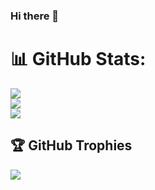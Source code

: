 ### Hi there 👋

# 📊 GitHub Stats:
![](https://github-readme-stats.vercel.app/api?username=sposmen&theme=dark&hide_border=false&include_all_commits=true&count_private=true)<br/>
![](https://github-readme-streak-stats.herokuapp.com/?user=sposmen&theme=dark&hide_border=false)<br/>
![](https://github-readme-stats.vercel.app/api/top-langs/?username=sposmen&theme=dark&hide_border=false&include_all_commits=true&count_private=true&layout=compact)

## 🏆 GitHub Trophies
![](https://github-profile-trophy.vercel.app/?username=weebzone&theme=radical&no-frame=false&no-bg=true&margin-w=4)


<!--
**sposmen/sposmen** is a ✨ _special_ ✨ repository because its `README.md` (this file) appears on your GitHub profile.

Here are some ideas to get you started:

- 🔭 I’m currently working on ...
- 🌱 I’m currently learning ...
- 👯 I’m looking to collaborate on ...
- 🤔 I’m looking for help with ...
- 💬 Ask me about ...
- 📫 How to reach me: ...
- 😄 Pronouns: ...
- ⚡ Fun fact: ...
-->

